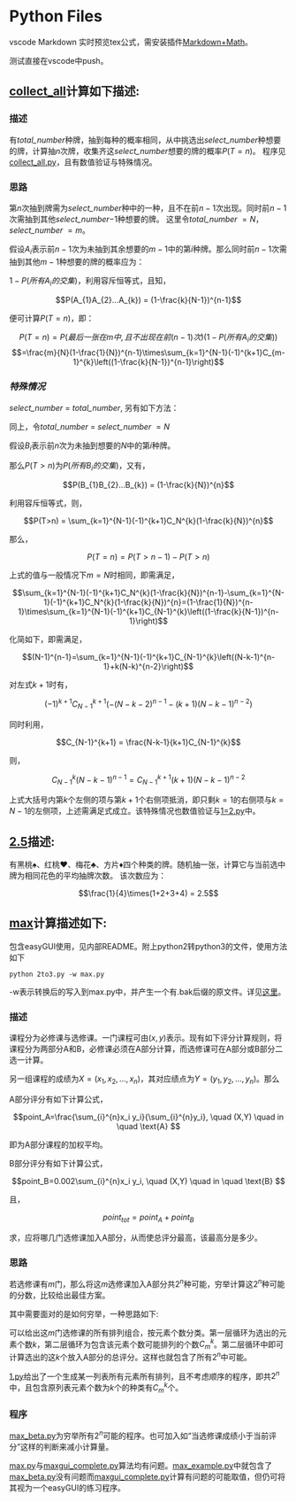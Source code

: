 # Python Files

vscode Markdown 实时预览tex公式，需安装插件[Markdown+Math](https://marketplace.visualstudio.com/items?itemName=goessner.mdmath)。

测试直接在vscode中push。

## [collect_all](https://github.com/PatYoung/Python/tree/master/collect_all)计算如下描述:

### 描述

有*total_number*种牌，抽到每种的概率相同，从中挑选出*select_number*种想要的牌，计算抽$n$次牌，收集齐这*select_number*想要的牌的概率$P(T=n)$。 程序见[collect_all.py](https://github.com/PatYoung/Python/blob/master/collect_all/collect_all.py)，且有数值验证与特殊情况。

### 思路

第$n$次抽到牌需为*select_number*种中的一种，且不在前$n-1$次出现。同时前$n-1$次需抽到其他*select_number*$-1$种想要的牌。
这里令*total_number* $=N$，*select_number* $=m$。

假设$A_{i}$表示前$n-1$次为未抽到其余想要的$m-1$中的第$i$种牌。那么同时前$n-1$次需抽到其他$m-1$种想要的牌的概率应为：

$1-P(所有A_{i}的交集)$，利用容斥恒等式，且知，

$$P(A_{1}A_{2}...A_{k}) = (1-\frac{k}{N-1})^{n-1}$$

便可计算$P(T=n)$，即：

$$P(T=n) = P(最后一张在m中,且不出现在前(n-1)次)(1-P(所有A_{i}的交集))$$
$$=\frac{m}{N}(1-\frac{1}{N})^{n-1}\times\sum_{k=1}^{N-1}(-1)^{k+1}C_{m-1}^{k}\left((1-\frac{k}{N-1})^{n-1}\right)$$

### *特殊情况*

*select_number* $=$ *total_number*, 另有如下方法：

同上，令*total_number* $=$ *select_number* $=N$

假设$B_{i}$表示前$n$次为未抽到想要的$N$中的第$i$种牌。

那么$P(T>n)$为$P(所有B_{i}的交集)$，又有，

$$P(B_{1}B_{2}...B_{k}) = (1-\frac{k}{N})^{n}$$

利用容斥恒等式，则，

$$P(T>n) = \sum_{k=1}^{N-1}(-1)^{k+1}C_N^{k}(1-\frac{k}{N})^{n}$$

那么，

$$P(T=n) = P(T>n-1)-P(T>n)$$

上式的值与一般情况下$m=N$时相同，即需满足，

$$\sum_{k=1}^{N-1}(-1)^{k+1}C_N^{k}(1-\frac{k}{N})^{n-1}-\sum_{k=1}^{N-1}(-1)^{k+1}C_N^{k}(1-\frac{k}{N})^{n}=(1-\frac{1}{N})^{n-1}\times\sum_{k=1}^{N-1}(-1)^{k+1}C_{N-1}^{k}\left((1-\frac{k}{N-1})^{n-1}\right)$$

化简如下，即需满足，

$$(N-1)^{n-1}=\sum_{k=1}^{N-1}(-1)^{k+1}C_{N-1}^{k}\left((N-k-1)^{n-1}+k(N-k)^{n-2}\right)$$

对左式$k+1$时有，

$$(-1)^{k+1}C_{N-1}^{k+1}\left(-(N-k-2)^{n-1}-(k+1)(N-k-1)^{n-2}\right)$$

同时利用，

$$C_{N-1}^{k+1} = \frac{N-k-1}{k+1}C_{N-1}^{k}$$

则，

$$C_{N-1}^{k}(N-k-1)^{n-1} = C_{N-1}^{k+1}(k+1)(N-k-1)^{n-2}$$

上式大括号内第$k$个左侧的项与第$k+1$个右侧项抵消，即只剩$k=1$的右侧项与$k=N-1$的左侧项，上述需满足式成立。该特殊情况也数值验证与[1=2.py](https://github.com/PatYoung/Python/blob/master/collect_all/1=2.py)中。

## [2.5](https://github.com/PatYoung/Python/tree/master/2.5)描述:
有黑桃♠、红桃♥、梅花♣、方片♦四个种类的牌。随机抽一张，计算它与当前选中牌为相同花色的平均抽牌次数。
该次数应为：

$$\frac{1}{4}\times(1+2+3+4) = 2.5$$

## [max](https://github.com/PatYoung/Python/tree/master/max)计算描述如下:

包含easyGUI使用，见内部README。附上python2转python3的文件，使用方法如下
```
python 2to3.py -w max.py
```
-w表示转换后的写入到max.py中，并产生一个有.bak后缀的原文件。详见[这里](https://docs.python.org/zh-cn/3/library/2to3.html)。

### 描述
课程分为必修课与选修课。一门课程可由$(x,y)$表示。现有如下评分计算规则，将课程分为两部分A和B，必修课必须在A部分计算，而选修课可在A部分或B部分二选一计算。

另一组课程的成绩为$X=(x_1,x_2,\dots,x_n)$，其对应绩点为$Y=(y_1,y_2,\dots,y_n)$。那么

A部分评分有如下计算公式，

$$point_A=\frac{\sum_{i}^{n}x_i y_i}{\sum_{i}^{n}y_i}, \quad (X,Y) \quad in \quad \text{A} $$

即为A部分课程的加权平均。

B部分评分有如下计算公式，

$$point_B=0.002\sum_{i}^{n}x_i y_i, \quad (X,Y) \quad in \quad \text{B} $$

且，

$$point_{tot}=point_A+point_B$$

求，应将哪几门选修课加入A部分，从而使总评分最高，该最高分是多少。

### 思路

若选修课有$m$门，那么将这$m$选修课加入A部分共$2^{n}$种可能，穷举计算这$2^{n}$种可能的分数，比较给出最佳方案。

其中需要面对的是如何穷举，一种思路如下:

可以给出这$m$门选修课的所有排列组合，按元素个数分类。第一层循环为选出的元素个数$k$，第二层循环为包含该元素个数可能排列的个数$C_{m}^{k}$。第二层循环中即可计算选出的这$k$个放入A部分的总评分。这样也就包含了所有$2^{n}$中可能。

[1.py](https://github.com/PatYoung/Python/blob/master/max/1.py)给出了一个生成某一列表所有元素所有排列，且不考虑顺序的程序，即共$2^{n}$中，且包含原列表元素个数为$k$个的种类有$C_{m}^{k}$个。

### 程序

[max_beta.py](https://github.com/PatYoung/Python/blob/master/max/max_beta.py)为穷举所有$2^{n}$可能的程序。也可加入如“当选修课成绩小于当前评分”这样的判断来减小计算量。

[max.py](https://github.com/PatYoung/Python/blob/master/max/max.py)与[maxgui_complete.py](https://github.com/PatYoung/Python/blob/master/max/maxgui_complete.py)算法均有问题。[max_example.py](https://github.com/PatYoung/Python/blob/master/max/max_example.py)中就包含了[max_beta.py](https://github.com/PatYoung/Python/blob/master/max/max_beta.py)没有问题而[maxgui_complete.py](https://github.com/PatYoung/Python/blob/master/max/maxgui_complete.py)计算有问题的可能取值，但仍可将其视为一个easyGUI的练习程序。
